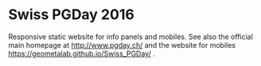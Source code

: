 # Swiss PGDay 2016
Responsive static website for info panels and mobiles. See also the official main homepage at http://www.pgday.ch/ and the website for mobiles https://geometalab.github.io/Swiss_PGDay/ .
